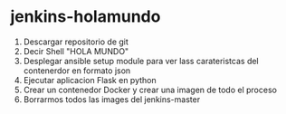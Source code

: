 # jenkins-holamundo
1) Descargar repositorio de git
2) Decir Shell "HOLA MUNDO"
3) Desplegar ansible setup module para ver lass carateristcas del contenerdor en formato json
4) Ejecutar aplicacion Flask en python
5) Crear un contenedor Docker y crear una imagen de todo el proceso
6) Borrarmos todos las images del jenkins-master
